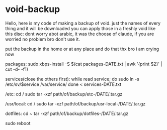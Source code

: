 # void-backup
Hello, here is my code of making a backup of void.
just the names of every thing and it will be downloaded
you can apply those in a freshly void like this
disc: dont worry abot arabic, it was the choose of claude, if you are worried no problem bro don't use it.

put the backup in the home or at any place and do that thx bro i am crying now

packages:
  sudo xbps-install -S $(cat packages-DATE.txt | awk '{print $2}' | cut -d- -f1)

services(close the others first):
  while read service; do
    sudo ln -s /etc/sv/$service /var/service/
  done < services-DATE.txt

/etc:
  cd /
  sudo tar -xzf path/of/backup/etc-/DATE/.tar.gz

/usr/local:
  cd /
  sudo tar -xzf path/of/backup/usr-local-/DATE/.tar.gz

dotfiles:
  cd ~
  tar -xzf path/of/backup/dotfiles-/DATE/.tar.gz

sudo reboot
